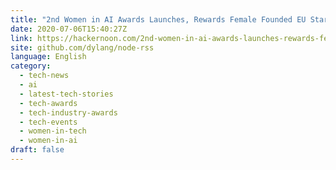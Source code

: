 ```yaml
---
title: "2nd Women in AI Awards Launches, Rewards Female Founded EU Startups "
date: 2020-07-06T15:40:27Z
link: https://hackernoon.com/2nd-women-in-ai-awards-launches-rewards-female-founded-eu-startups-c1aq3udp?source=rss&utm_medium=RSS&utm_source=news.12bit.vn
site: github.com/dylang/node-rss
language: English
category:
  - tech-news
  - ai
  - latest-tech-stories
  - tech-awards
  - tech-industry-awards
  - tech-events
  - women-in-tech
  - women-in-ai
draft: false
---
```

